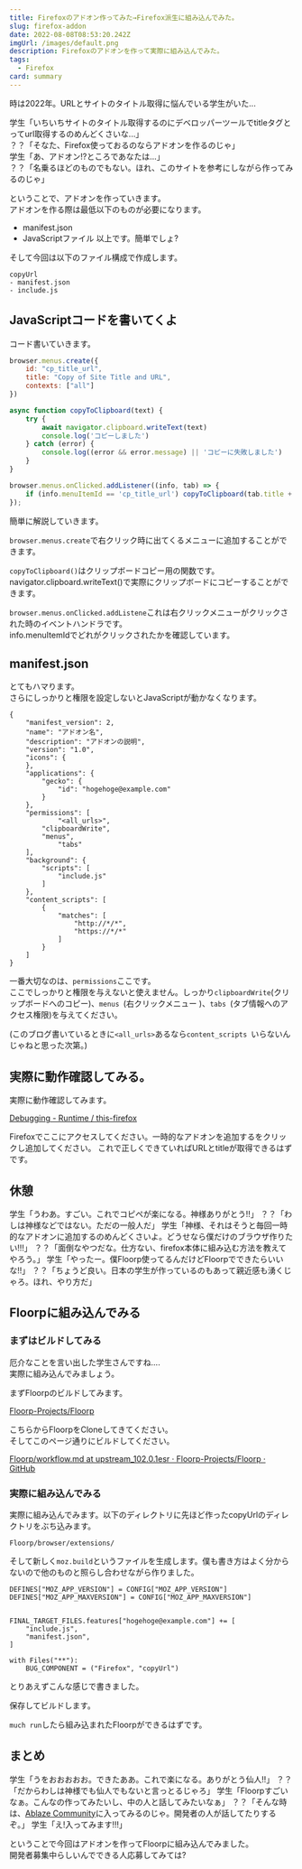```yaml
---
title: Firefoxのアドオン作ってみた→Firefox派生に組み込んでみた。
slug: firefox-addon
date: 2022-08-08T08:53:20.242Z
imgUrl: /images/default.png
description: Firefoxのアドオンを作って実際に組み込んでみた。
tags:
  - Firefox
card: summary
---
```

時は2022年。URLとサイトのタイトル取得に悩んでいる学生がいた...

学生「いちいちサイトのタイトル取得するのにデベロッパーツールでtitleタグとってurl取得するのめんどくさいな...」  
？？「そなた、Firefox使っておるのならアドオンを作るのじゃ」  
学生「あ、アドオン!?ところであなたは...」  
？？「名乗るほどのものでもない。ほれ、このサイトを参考にしながら作ってみるのじゃ」

ということで、アドオンを作っていきます。  
アドオンを作る際は最低以下のものが必要になります。
- manifest.json
- JavaScriptファイル
以上です。簡単でしょ?

そして今回は以下のファイル構成で作成します。
```
copyUrl
- manifest.json
- include.js
```

## JavaScriptコードを書いてくよ

コード書いていきます。
```js
browser.menus.create({
    id: "cp_title_url",
    title: "Copy of Site Title and URL",
    contexts: ["all"]
})

async function copyToClipboard(text) {
    try {
        await navigator.clipboard.writeText(text)
        console.log('コピーしました')
    } catch (error) {
        console.log((error && error.message) || 'コピーに失敗しました')
    }
}

browser.menus.onClicked.addListener((info, tab) => {
    if (info.menuItemId == 'cp_title_url') copyToClipboard(tab.title + " / " + tab.url);
});
```

簡単に解説していきます。

`browser.menus.create`で右クリック時に出てくるメニューに追加することができます。  

`copyToClipboard()`はクリップボードコピー用の関数です。  
navigator.clipboard.writeText()で実際にクリップボードにコピーすることができます。  

`browser.menus.onClicked.addListene`これは右クリックメニューがクリックされた時のイベントハンドラです。  
info.menuItemIdでどれがクリックされたかを確認しています。

## manifest.json
とてもハマります。  
さらにしっかりと権限を設定しないとJavaScriptが動かなくなります。

```
{
	"manifest_version": 2,
	"name": "アドオン名",
	"description": "アドオンの説明",
	"version": "1.0",
    "icons": {
    },
	"applications": {
		"gecko": {
			"id": "hogehoge@example.com"
		}
	},
	"permissions": [
        	"<all_urls>",
		"clipboardWrite",
		"menus",
        	"tabs"
    ],
    "background": {
		"scripts": [
			"include.js"
		]
    },
	"content_scripts": [
		{
			"matches": [
				"http://*/*",
				"https://*/*"
			]
		}
	]
}
```

一番大切なのは、`permissions`ここです。  
ここでしっかりと権限を与えないと使えません。しっかり`clipboardWrite`(クリップボードへのコピー)、`menus `(右クリックメニュー )、`tabs `(タブ情報へのアクセス権限)を与えてください。

(このブログ書いているときに`<all_urls>`あるなら`content_scripts `いらないんじゃねと思った次第。)

## 実際に動作確認してみる。
実際に動作確認してみます。  

[Debugging - Runtime / this-firefox](about:debugging#/runtime/this-firefox)

Firefoxでここにアクセスしてください。一時的なアドオンを追加するをクリックし追加してください。
これで正しくできていればURLとtitleが取得できるはずです。

## 休憩
学生「うわあ。すごい。これでコピペが楽になる。神様ありがとう!!」
？？「わしは神様などではない。ただの一般人だ」
学生「神様、それはそうと毎回一時的なアドオンに追加するのめんどくさいよ。どうせなら僕だけのブラウザ作りたい!!!」
？？「面倒なやつだな。仕方ない、firefox本体に組み込む方法を教えてやろう。」
学生「やったー。僕Floorp使ってるんだけどFloorpでできたらいいな!!」
？？「ちょうど良い。日本の学生が作っているのもあって親近感も湧くじゃろ。ほれ、やり方だ」

## Floorpに組み込んでみる
### まずはビルドしてみる
厄介なことを言い出した学生さんですね....  
実際に組み込んでみましょう。

まずFloorpのビルドしてみます。

[Floorp-Projects/Floorp](https://github.com/Floorp-Projects/Floorp)

こちらからFloorpをCloneしてきてください。  
そしてこのページ通りにビルドしてください。

[Floorp/workflow.md at upstream_102.0.1esr · Floorp-Projects/Floorp · GitHub](https://github.com/Floorp-Projects/Floorp/blob/upstream_102.0.1esr/.github/workflow.md)

### 実際に組み込んでみる
実際に組み込んでみます。以下のディレクトリに先ほど作ったcopyUrlのディレクトリをぶち込みます。

`Floorp/browser/extensions/`

そして新しく`moz.build`というファイルを生成します。僕も書き方はよく分からないので他のものと照らし合わせながら作りました。

```
DEFINES["MOZ_APP_VERSION"] = CONFIG["MOZ_APP_VERSION"]
DEFINES["MOZ_APP_MAXVERSION"] = CONFIG["MOZ_APP_MAXVERSION"]


FINAL_TARGET_FILES.features["hogehoge@example.com"] += [
    "include.js",
    "manifest.json",
]

with Files("**"):
    BUG_COMPONENT = ("Firefox", "copyUrl")
```

とりあえずこんな感じで書きました。

保存してビルドします。

`much run`したら組み込まれたFloorpができるはずです。


## まとめ
学生「うをおおおおお。できたああ。これで楽になる。ありがとう仙人!!」
？？「だからわしは神様でも仙人でもないと言っとるじゃろ」
学生「Floorpすごいなぁ。こんなの作ってみたいし、中の人と話してみたいなぁ」
？？「そんな時は、[Ablaze Community](https://discord.com/invite/NCYYwx2Enn)に入ってみるのじゃ。開発者の人が話してたりするぞ。」
学生「え!入ってみます!!!」


ということで今回はアドオンを作ってFloorpに組み込んでみました。  
開発者募集中らしいんでできる人応募してみては?